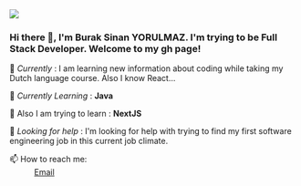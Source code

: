 <img src="https://businan.github.io/image/image.png" border-radius=10>
 
### Hi there 👋, I'm Burak Sinan YORULMAZ. I'm trying to be Full Stack Developer. Welcome to my gh page! <br>
 
🔭 *Currently* :  I am learning new information about coding while taking my Dutch language course. Also I know React... <br>

 
🌱 *Currently Learning* : **Java** <br>

👯 Also I am trying to learn : **NextJS**

🤔 *Looking for help* : I'm looking for help with trying to find my first software engineering job in this current job climate.<br>

📫 How to reach me: <br>
&nbsp;&nbsp;&nbsp;&nbsp;&nbsp;&nbsp;&nbsp;&nbsp;&nbsp;&nbsp; [Email](yorulmazburaksinan@gmail.com)
